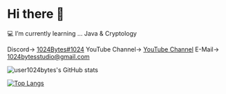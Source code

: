 # Hi there 👋

<!--
**user1024bytes/user1024bytes** is a ✨ _special_ ✨ repository because its `README.md` (this file) appears on your GitHub profile.

Here are some ideas to get you started:

-->
💻 I’m currently learning ... Java & Cryptology

Discord-> [1024Bytes#1024](https://www.youtube.com/watch?v=dQw4w9WgXcQ)
YouTube Channel-> [YouTube Channel](https://www.youtube.com/channel/UCb5McwosG35R03nAzNRJEDw)
E-Mail-> [1024bytesstudio@gmail.com](https://www.youtube.com/watch?v=dQw4w9WgXcQ)

![user1024bytes's GitHub stats](https://github-readme-stats.vercel.app/api?username=user1024bytes&theme=github_dark&show_icons=true)

[![Top Langs](https://github-readme-stats.vercel.app/api/top-langs/?username=user1024bytes&layout=compact&theme=github_dark)](https://github.com/user1024bytes/github-readme-stats)
